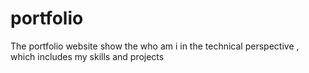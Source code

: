 # portfolio
The portfolio website show the who am i in the technical perspective , which includes my skills and projects 
